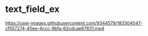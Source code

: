 # text_field_ex

https://user-images.githubusercontent.com/9344579/183304047-cf557274-40ee-4ccc-9bfa-62cdcae67831.mp4
